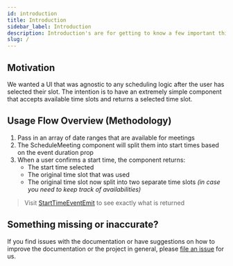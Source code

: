 ```yaml
---
id: introduction
title: Introduction
sidebar_label: Introduction
description: Introduction's are for getting to know a few important things before getting to work. I assume.
slug: /
---
```


## Motivation

We wanted a UI that was agnostic to any scheduling logic after the user has selected their slot. The intention is to have an extremely simple component that accepts available time slots and returns a selected time slot.

## Usage Flow Overview (Methodology)

1. Pass in an array of date ranges that are available for meetings
1. The ScheduleMeeting component will split them into start times based on the event duration prop
1. When a user confirms a start time, the component returns:
   - The start time selected
   - The original time slot that was used
   - The original time slot now split into two separate time slots _(in case you need to keep track of availabilities)_

> Visit [StartTimeEventEmit](./types/#StartTimeEventEmit) to see exactly what is returned

## Something missing or inaccurate?

If you find issues with the documentation or have suggestions on how to improve the documentation or the project in general, please [file an issue](https://github.com/TylerAHolden/react-schedule-meeting) for us.
